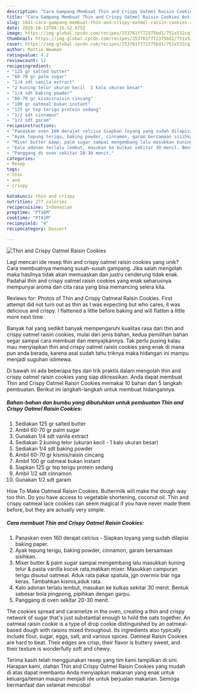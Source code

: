 ```yaml
---
description: "Cara Gampang Membuat Thin and Crispy Oatmel Raisin Cookies Anti Gagal"
title: "Cara Gampang Membuat Thin and Crispy Oatmel Raisin Cookies Anti Gagal"
slug: 1641-cara-gampang-membuat-thin-and-crispy-oatmel-raisin-cookies-anti-gagal
date: 2020-10-13T04:16:52.675Z
image: https://img-global.cpcdn.com/recipes/253761f772375bd1/751x532cq70/thin-and-crispy-oatmel-raisin-cookies-foto-resep-utama.jpg
thumbnail: https://img-global.cpcdn.com/recipes/253761f772375bd1/751x532cq70/thin-and-crispy-oatmel-raisin-cookies-foto-resep-utama.jpg
cover: https://img-global.cpcdn.com/recipes/253761f772375bd1/751x532cq70/thin-and-crispy-oatmel-raisin-cookies-foto-resep-utama.jpg
author: Mattie Newman
ratingvalue: 4.2
reviewcount: 12
recipeingredient:
- "125 gr salted butter"
- "60-70 gr palm sugar"
- "1/4 sdt vanila extract"
- "2 kuning telor ukuran kecil  1 kalo ukuran besar"
- "1/4 sdt baking powder"
- "60-70 gr kismisraisin cincang"
- "100 gr oatmeal bukan instant"
- "125 gr tep terigu protein sedang"
- "1/2 sdt cinnamon"
- "1/2 sdt garam"
recipeinstructions:
- "Panaskan oven 160 derajat celcius Siapkan loyang yang sudah dilapisi baking paper."
- "Ayak tepung terigu, baking powder, cinnamon, garam bersamaan sisihkan."
- "Mixer butter &amp; palm sugar sampai mengembang lalu masukkan kuning telur &amp; pasta vanilla kocok rata,matikan mixer. Masukkan campuran terigu disusul oatmeal. Aduk rata pakai spatula, jgn overmix biar nga keras. Tambahkan kismis,aduk rata."
- "Kalo adonan terlalu lembut, masukan ke kulkas sekitar 30 menit. Bentuk sebesar bola pingpong, pipihkan dengan garpu."
- "Panggang di oven sekitar 20-30 menit."
categories:
- Resep
tags:
- thin
- and
- crispy

katakunci: thin and crispy 
nutrition: 277 calories
recipecuisine: Indonesian
preptime: "PT16M"
cooktime: "PT41M"
recipeyield: "4"
recipecategory: Dessert

---
```



![Thin and Crispy Oatmel Raisin Cookies](https://img-global.cpcdn.com/recipes/253761f772375bd1/751x532cq70/thin-and-crispy-oatmel-raisin-cookies-foto-resep-utama.jpg)

Lagi mencari ide resep thin and crispy oatmel raisin cookies yang unik? Cara membuatnya memang susah-susah gampang. Jika salah mengolah maka hasilnya tidak akan memuaskan dan justru cenderung tidak enak. Padahal thin and crispy oatmel raisin cookies yang enak seharusnya mempunyai aroma dan cita rasa yang bisa memancing selera kita.

Reviews for: Photos of Thin and Crispy Oatmeal Raisin Cookies. First attempt did not turn out as thin as I was expecting but who cares, it was delicious and crispy. I flattened a little before baking and will flatten a little more next time.

Banyak hal yang sedikit banyak mempengaruhi kualitas rasa dari thin and crispy oatmel raisin cookies, mulai dari jenis bahan, kedua pemilihan bahan segar sampai cara membuat dan menyajikannya. Tak perlu pusing kalau mau menyiapkan thin and crispy oatmel raisin cookies yang enak di mana pun anda berada, karena asal sudah tahu triknya maka hidangan ini mampu menjadi suguhan istimewa.


Di bawah ini ada beberapa tips dan trik praktis dalam mengolah thin and crispy oatmel raisin cookies yang siap dikreasikan. Anda dapat membuat Thin and Crispy Oatmel Raisin Cookies memakai 10 bahan dan 5 langkah pembuatan. Berikut ini langkah-langkah untuk membuat hidangannya.

<!--inarticleads1-->

##### Bahan-bahan dan bumbu yang dibutuhkan untuk pembuatan Thin and Crispy Oatmel Raisin Cookies:

1. Sediakan 125 gr salted butter
1. Ambil 60-70 gr palm sugar
1. Gunakan 1/4 sdt vanila extract
1. Sediakan 2 kuning telor (ukuran kecil - 1 kalo ukuran besar)
1. Sediakan 1/4 sdt baking powder
1. Ambil 60-70 gr kismis/raisin cincang
1. Ambil 100 gr oatmeal bukan instant
1. Siapkan 125 gr tep terigu protein sedang
1. Ambil 1/2 sdt cinnamon
1. Gunakan 1/2 sdt garam


How To Make Oatmeal Raisin Cookies. Buttermilk will make the dough way too thin. Do you have access to vegetable shortening, coconut oil. Thin and crispy oatmeal lace cookies can seem magical if you have never made them before, but they are actually very simple. 

<!--inarticleads2-->

##### Cara membuat Thin and Crispy Oatmel Raisin Cookies:

1. Panaskan oven 160 derajat celcius - Siapkan loyang yang sudah dilapisi baking paper.
1. Ayak tepung terigu, baking powder, cinnamon, garam bersamaan sisihkan.
1. Mixer butter &amp; palm sugar sampai mengembang lalu masukkan kuning telur &amp; pasta vanilla kocok rata,matikan mixer. Masukkan campuran terigu disusul oatmeal. Aduk rata pakai spatula, jgn overmix biar nga keras. Tambahkan kismis,aduk rata.
1. Kalo adonan terlalu lembut, masukan ke kulkas sekitar 30 menit. Bentuk sebesar bola pingpong, pipihkan dengan garpu.
1. Panggang di oven sekitar 20-30 menit.


The cookies spread and caramelize in the oven, creating a thin and crispy network of sugar that&#39;s just substantial enough to hold the oats together. An oatmeal raisin cookie is a type of drop cookie distinguished by an oatmeal-based dough with raisins mixed throughout. Its ingredients also typically include flour, sugar, eggs, salt, and various spices. Oatmeal Raisin Cookies are hard to beat. Their edges are crisp, their flavor is buttery sweet, and their texture is wonderfully soft and chewy. 

Terima kasih telah menggunakan resep yang tim kami tampilkan di sini. Harapan kami, olahan Thin and Crispy Oatmel Raisin Cookies yang mudah di atas dapat membantu Anda menyiapkan makanan yang enak untuk keluarga/teman maupun menjadi ide untuk berjualan makanan. Semoga bermanfaat dan selamat mencoba!
